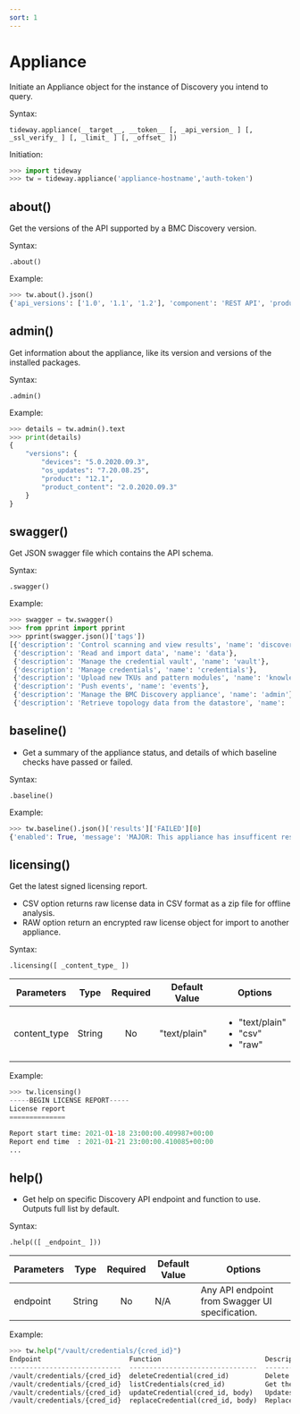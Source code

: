 ```yaml
---
sort: 1
---
```


# Appliance

Initiate an Appliance object for the instance of Discovery you intend to query.

Syntax:

```
tideway.appliance(__target__, __token__ [, _api_version_ ] [, _ssl_verify_ ] [, _limit_ ] [, _offset_ ])
```

Initiation:

```python
>>> import tideway
>>> tw = tideway.appliance('appliance-hostname','auth-token')
```

## about()

Get the versions of the API supported by a BMC Discovery version.

Syntax:

```
.about()
```

Example:
```python
>>> tw.about().json()
{'api_versions': ['1.0', '1.1', '1.2'], 'component': 'REST API', 'product': 'BMC Discovery', 'version': '12.2'}
```

## admin()

Get information about the appliance, like its version and versions of the installed packages.

Syntax:

```
.admin()
```

Example:
```python
>>> details = tw.admin().text
>>> print(details)
{
    "versions": {
        "devices": "5.0.2020.09.3",
        "os_updates": "7.20.08.25",
        "product": "12.1",
        "product_content": "2.0.2020.09.3"
    }
}
```

## swagger()

Get JSON swagger file which contains the API schema.

Syntax:

```
.swagger()
```

Example:

```python
>>> swagger = tw.swagger()
>>> from pprint import pprint
>>> pprint(swagger.json()['tags'])
[{'description': 'Control scanning and view results', 'name': 'discovery'},
 {'description': 'Read and import data', 'name': 'data'},
 {'description': 'Manage the credential vault', 'name': 'vault'},
 {'description': 'Manage credentials', 'name': 'credentials'},
 {'description': 'Upload new TKUs and pattern modules', 'name': 'knowledge'},
 {'description': 'Push events', 'name': 'events'},
 {'description': 'Manage the BMC Discovery appliance', 'name': 'admin'},
 {'description': 'Retrieve topology data from the datastore', 'name': 'topology'}]
```

## baseline()

- Get a summary of the appliance status, and details of which baseline checks have passed or failed.

Syntax:

```
.baseline()
```

Example:

```python
>>> tw.baseline().json()['results']['FAILED'][0]
{'enabled': True, 'message': 'MAJOR: This appliance has insufficent resources', 'name': 'Appliance Specification', 'severity': 'MAJOR'}
```

## licensing()

Get the latest signed licensing report.

- CSV option returns raw license data in CSV format as a zip file for offline analysis.
- RAW option return an encrypted raw license object for import to another appliance.

Syntax:

```
.licensing([ _content_type_ ])
```

| Parameters   | Type   | Required | Default Value | Options |
| ------------ | ------ | :------: | ------------- | ------- | 
| content_type | String | No       | "text/plain"  | <ul><li>"text/plain"</li><li>"csv"</li><li>"raw"</li></ul>

Example:
```python
>>> tw.licensing()
-----BEGIN LICENSE REPORT-----
License report
==============

Report start time: 2021-01-18 23:00:00.409987+00:00
Report end time  : 2021-01-21 23:00:00.410085+00:00
...
```

## help()

- Get help on specific Discovery API endpoint and function to use. Outputs full list by default.

Syntax:

```.help(([ _endpoint_ ]))```

| Parameters   | Type   | Required | Default Value | Options                                         |
| ------------ | ------ | :------: | ------------- | ----------------------------------------------- |
| endpoint     | String | No       | N/A           | Any API endpoint from Swagger UI specification. |

Example:

```python
>>> tw.help("/vault/credentials/{cred_id}")
Endpoint                      Function                          Description
----------------------------  --------------------------------  ---------------------------------------------------------------------------------
/vault/credentials/{cred_id}  deleteCredential(cred_id)         Delete a credential.
/vault/credentials/{cred_id}  listCredentials(cred_id)          Get the properties of a specific credential.
/vault/credentials/{cred_id}  updateCredential(cred_id, body)   Updates partial resources of a credential. Missing properties are left unchanged.
/vault/credentials/{cred_id}  replaceCredential(cred_id, body)  Replaces a single credential. All required credential properties must be present.

```
